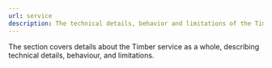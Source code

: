 ```yaml
---
url: service
description: The technical details, behavior and limitations of the Timber service.
---
```

The section covers details about the Timber service as a whole, describing technical details, behaviour, and limitations.

